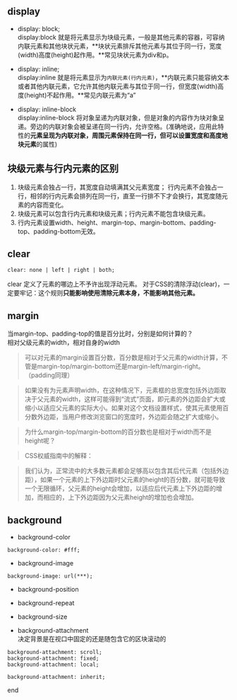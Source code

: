 ## display
- display: block;  
display:block 就是将元素显示为块级元素，一般是其他元素的容器，可容纳内联元素和其他块状元素，**块状元素排斥其他元素与其位于同一行，宽度(width)高度(height)起作用。**常见块状元素为div和p。

- display: inline;  
display:inline 就是将元素显示为`内联元素(行内元素)`，**内联元素只能容纳文本或者其他内联元素，它允许其他内联元素与其位于同一行，但宽度(width)高度(height)不起作用。**常见内联元素为“a”

- display: inline-block  
display:inline-block 将对象呈递为内联对象，但是对象的内容作为块对象呈递。旁边的内联对象会被呈递在同一行内，允许空格。(准确地说，应用此特性的**元素呈现为内联对象，周围元素保持在同一行，但可以设置宽度和高度地块元素**的属性)

## 块级元素与行内元素的区别
1. 块级元素会独占一行，其宽度自动填满其父元素宽度；
行内元素不会独占一行，相邻的行内元素会排列在同一行，直至一行排不下才会换行，其宽度随元素的内容而变化。
2. 块级元素可以包含行内元素和块级元素；行内元素不能包含块级元素。
3. 行内元素设置width、height、margin-top、margin-bottom、padding-top、padding-bottom无效。

## clear
```
clear: none | left | right | both;
```
clear 定义了元素的哪边上不予许出现浮动元素。
对于CSS的清除浮动(clear)，一定要牢记：这个规则**只能影响使用清除元素本身，不能影响其他元素。**


## margin
当margin-top、padding-top的值是百分比时，分别是如何计算的？  
相对父级元素的width，相对自身的width

>可以对元素的margin设置百分数，百分数是相对于父元素的width计算，不管是margin-top/margin-bottom还是margin-left/margin-right。（padding同理）

>如果没有为元素声明width，在这种情况下，元素框的总宽度包括外边距取决于父元素的width，这样可能得到“流式”页面，即元素的外边距会扩大或缩小以适应父元素的实际大小。如果对这个文档设置样式，使其元素使用百分数外边距，当用户修改浏览窗口的宽度时，外边距会随之扩大或缩小。

>为什么margin-top/margin-bottom的百分数也是相对于width而不是height呢？

>CSS权威指南中的解释：

>我们认为，正常流中的大多数元素都会足够高以包含其后代元素（包括外边距），如果一个元素的上下外边距时父元素的height的百分数，就可能导致一个无限循环，父元素的height会增加，以适应后代元素上下外边距的增加，而相应的，上下外边距因为父元素height的增加也会增加。


## background
- background-color

```
background-color: #fff;
```

- background-image

```
background-image: url(***);
```

- background-position

- background-repeat

- background-size

- background-attachment  
决定背景是在视口中固定的还是随包含它的区块滚动的

```
background-attachment: scroll;
background-attachment: fixed;
background-attachment: local;

background-attachment: inherit;
```

<!-- 
## 页面禁止选中
```css
moz-user-select: -moz-none;
-moz-user-select: none;
-o-user-select:none;
-khtml-user-select:none;
-webkit-user-select:none;
-ms-user-select:none;
user-select:none;
```
 -->






end
